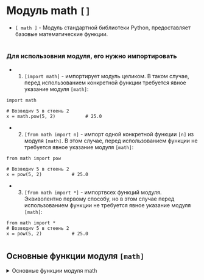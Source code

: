 # Модуль math `[]`

- `[ math ]` - Модуль стандартной библиотеки Python, предоставляет базовые математические функции.
#
### Для использовния модуля, его нужно импортировать
- 1) `[import math]` - импортирует модуль целиком. В таком случае, перед использованием конкретной функции требуется явное указание модуля `[math]`:
```
import math

# Возводиv 5 в стеень 2 
x = math.pow(5, 2)           # 25.0
```
- 2) `[from math import n]` - импорт одной конкретной функции `[n]` из модуля `[math]`. В этом случае, перед использованием функции не требуется явное указание модуля `[math]`:
```
from math import pow

# Возводиv 5 в стеень 2 
x = pow(5, 2)           # 25.0
```
- 3) `[from math import *]` - импортвсех функций модуля. Эквиволентно первому способу, но в этом случае перед использованием функции не требуется явное указание модуля `[math]`:
```
from math import *
# Возводиv 5 в стеень 2 
x = pow(5, 2)           # 25.0
```
#
## Основные функции модуля `[math]`
<details>
   <summary>Основные функции модуля math</summary>

 ### 1) `[math.ceil(x)]` - Округляет число `[x]` вверх до ближайшего целого.
```

```

 ### 2) `[math.floor(x)]` - Округляет число `[x]` вниз до ближайшего целого.
```

```

 ### 3) `[math.trunc(x)]` - Обрезает число `[x]` до целого значения.
```

```
#
---
***
#
 ### 4) `[math.pow(x, y)]` - Возводит `[x]` в степень `[y]`.
```

```
 ### 5) `[math.sqrt(x)]` - Возвращает квадратный корень числа `[x]`.
```

```
 ### 6) `[math.sqrt(x)]` - используется для вычисления квадратного корня числа `[x]`.
```

```
 ### 7) `[math.exp(x)]` - Возвращает число `[e]` в степени `[x]`.
```

```
 ### 8) `[math.log(x, base)]` - Возвращает логарифм `[x]` по указанному основанию `[base]`.
```

```
 ### 9) `[math.log10(x)]` - используется для вычисления десятичного логарифма числа `[x]`.
```

```
 ### 10) `[math.factorial(x)]` - Возвращает факториал числа `[x]`. Факториал числа - это произведение всех положительных целых чисел от 1 до этого числа включительно.
```
import math

x = 5
factorial_result = math.factorial(x)  # Факториал числа 5

print(factorial_result)   # 5 * 4 * 3 * 2 * 1 = 120.
```
</details>
